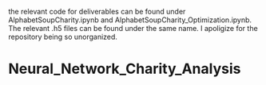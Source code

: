 the relevant code for deliverables can be found under AlphabetSoupCharity.ipynb and AlphabetSoupCharity_Optimization.ipynb. The relevant .h5 files can be found under the same name. I apoligize for the repository being so unorganized. 

# Neural_Network_Charity_Analysis
